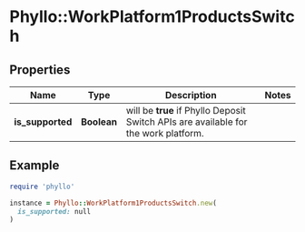 # Phyllo::WorkPlatform1ProductsSwitch

## Properties

| Name | Type | Description | Notes |
| ---- | ---- | ----------- | ----- |
| **is_supported** | **Boolean** | will be **true** if Phyllo Deposit Switch APIs are available for the work platform. |  |

## Example

```ruby
require 'phyllo'

instance = Phyllo::WorkPlatform1ProductsSwitch.new(
  is_supported: null
)
```


